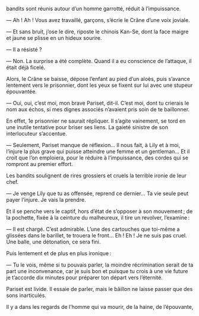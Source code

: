 bandits sont réunis autour d’un homme garrotté, réduit à l’impuissance.

— Ah ! Ah ! Vous avez travaillé, garçons, s’écrie le Crâne d’une voix joviale.

— Et sans bruit, j’ose le dire, riposte le chinois Kan-Se, dont la face
maigre et jaune se plisse en un hideux sourire.

— Il a résisté ?

— Non. La surprise a été complète. Quand il a eu conscience de l’attaque,
il était déjà ficelé.

Alors, le Crâne se baisse, dépose l’enfant au pied d’un aloès, puis
s’avance lentement vers le prisonnier, dont les yeux se fixent sur lui avec une stupeur épouvantée.

— Oui, oui, c’est moi, mon brave Pariset, dit-il. C’est moi, dont tu
crierais le nom aux échos, si mes dignes associés n’avaient pris soin de te baillonner.

En effet, 1e prisonnier ne saurait répliquer. Il s’agite vainement, se tord en une inutile tentative pour briser ses liens. La gaieté sinistre de son interlocuteur s’accentue.

— Seulement, Pariset manque de réflexion… Il nous fait, à Lily et à moi,
l’injure la plus grave qui puisse atteindre une femme et un gentleman… Et
il croit que l’on emploiera, pour le réduire à l’impuissance, des cordes qui
se rompront au premier effort.

Les bandits soulignent de rires grossiers et cruels la terrible ironie de leur chef.

— Je venge Lily que tu as offensée, reprend ce dernier… Ta vie seule
peut payer l’injure. Je vais la prendre.

Et il se penche vers le captif, hors d’état de s’opposer à son mouvement ;
de la pochette, fixée à la ceinture du malheureux, il tire un revolver, l’examine :

— Il est chargé. C’est admirable. L’une des cartouches que toi-même a
glissées dans le barillet, te trouera le front… Eh ! Eh ! Je ne suis pas cruel. Une balle, une détonation, ce sera fini.

Puis lentement et de plus en plus ironique :

— Tu le vois, même si tu pouvais parler, la moindre récrimination serait
de ta part une inconvenance, car je suis bon et puisque tu crois à une vie
future je t’accorde dix minutes pour préparer ton départ vers l’éternité.

Pariset est livide. Il essaie de parler, mais le bâillon ne laisse passer que
des sons inarticulés.

Il y a dans les regards de l’homme qui va mourir, de la haine, de l’épouvante,
